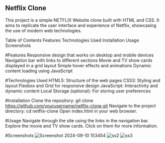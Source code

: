 ## Netflix Clone
This project is a simple NETFLIX Website clone built with HTML and CSS. It aims to replicate the user interface and experience of Netflix, showcasing the use of modern web technologies.

Table of Contents
Features
Technologies Used
Installation
Usage
Screenshots

#Features
Responsive design that works on desktop and mobile devices
Navigation bar with links to different sections
Movie and TV show cards displayed in a grid layout
Simple hover effects and animations
Dynamic content loading using JavaScript

#Technologies Used
HTML5: Structure of the web pages
CSS3: Styling and layout
Flexbox and Grid for responsive design
JavaScript: Interactivity and dynamic content
Local Storage (optional): For storing user preferences

#Installation
Clone the repository: git clone https://github.com/yourusername/netflix-clone.git
Navigate to the project directory: cd netflix-clone
Open index.html in your web browser.

#Usage
Navigate through the site using the links in the navigation bar.
Explore the movie and TV show cards. Click on them for more information.

#Screenshots
![Screenshot 2024-09-10 153454](https://github.com/user-attachments/assets/5cf02a2d-663d-4482-920b-a0aceba2068a)
![ss2](https://github.com/user-attachments/assets/0b04ab25-c2bc-4d80-b9b7-36c02048874b)
![ss3](https://github.com/user-attachments/assets/19cecfe8-d7f1-4bb7-8701-2ff8d40ee3e5)

